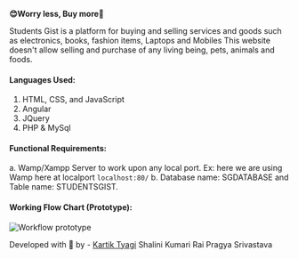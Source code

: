 
**😊Worry less, Buy more🤑**


Students Gist is a platform for buying and selling services and goods such as electronics, books, fashion items, Laptops and Mobiles
This website doesn't allow selling and purchase of any living being, pets, animals and foods.
#### Languages Used:
  1. HTML, CSS, and JavaScript
  2. Angular
  3. JQuery
  4. PHP & MySql
#### Functional Requirements:
 a. Wamp/Xampp Server to work upon any local port. Ex: here we are using Wamp here at localport `localhost:80/`
 b. Database name: SGDATABASE and Table name: STUDENTSGIST.
#### Working Flow Chart (Prototype):
![Workflow prototype](https://user-images.githubusercontent.com/32240906/68197655-9dfef600-ffe0-11e9-9276-9edb9eb36b41.png)



Developed with 💖 by -
[Kartik Tyagi](https://github.com/genialkartik)
Shalini Kumari Rai
Pragya Srivastava
